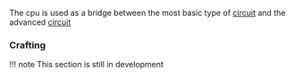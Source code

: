 The cpu is used as a bridge between the most basic type of [circuit](circuit.md) and the advanced [circuit](circuit.md#advanced-circuit)

### Crafting

!!! note
	This section is still in development